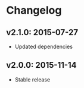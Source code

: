 # Changelog

## v2.1.0: 2015-07-27

- Updated dependencies

## v2.0.0: 2015-11-14

- Stable release
